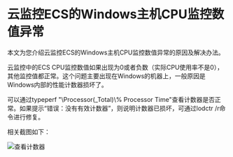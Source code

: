 # 云监控ECS的Windows主机CPU监控数值异常

本文为您介绍云监控ECS的Windows主机CPU监控数值异常的原因及解决办法。

云监控中的ECS CPU监控数值如果出现为0或者负数（实际CPU使用率不是0），其他监控值都正常。这个问题主要出现在Windows的机器上，一般原因是Windows内部的性能计数器损坏了。

可以通过typeperf "\\Processor\(\_Total\)\\% Processor Time"查看计数器是否正常。如果提示“错误：没有有效计数器”，则说明计数器已损坏，可通过lodctr /r命令进行修复。

相关截图如下：

![查看计数器](https://static-aliyun-doc.oss-accelerate.aliyuncs.com/assets/img/zh-CN/7086958951/p5122.jpg)

